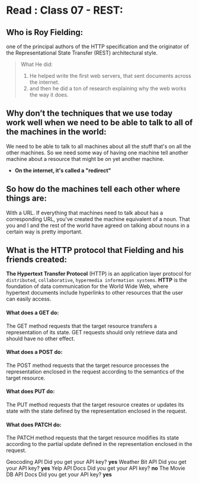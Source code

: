 # Read : Class 07 - REST:

## Who is Roy Fielding:
one of the principal authors of the HTTP specification and the originator of the Representational State Transfer (REST) architectural style.
> What He did:
> 1. He helped write the first web servers, that sent documents across the internet. 
> 2. and then he did a ton of research explaining why the web works the way it does.

## Why don’t the techniques that we use today work well when we need to be able to talk to all of the machines in the world:
 We need to be able to talk to all machines about all the stuff that's on all the other machines. So we need some way of having one machine tell another machine about a resource that might be on yet another machine.
 * **On the internet, it's called a "redirect"**

 
 ## So how do the machines tell each other where things are:
 With a URL. If everything that machines need to talk about has a corresponding URL, you've created the machine equivalent of a noun. That you and I and the rest of the world have agreed on talking about nouns in a certain way is pretty important.

 ## What is the HTTP protocol that Fielding and his friends created:
 **The Hypertext Transfer Protocol** (HTTP) is an application layer protocol for `distributed`, `collaborative`, `hypermedia information systems`. **HTTP** is the foundation of data communication for the World Wide Web, where hypertext documents include hyperlinks to other resources that the user can easily access.

 #### What does a **GET** do: 
 The GET method requests that the target resource transfers a representation of its state. GET requests should only retrieve data and should have no other effect.
 #### What does a **POST** do:
 The POST method requests that the target resource processes the representation enclosed in the request according to the semantics of the target resource.
 #### What does **PUT** do:
 The PUT method requests that the target resource creates or updates its state with the state defined by the representation enclosed in the request.
 #### What does **PATCH** do:
 The PATCH method requests that the target resource modifies its state according to the partial update defined in the representation enclosed in the request.

Geocoding API
Did you get your API key? **yes** 
Weather Bit API
Did you get your API key? **yes** 
Yelp API Docs
Did you get your API key? **no** 
The Movie DB API Docs
Did you get your API key? **yes**